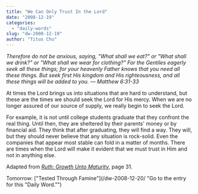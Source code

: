 ```yaml
---
title: "We Can Only Trust In the Lord"
date: "2008-12-19"
categories: 
  - "daily-words"
slug: "dw-2008-12-19"
author: "Titus Chu"
---
```


_Therefore do not be anxious, saying, "What shall we eat?" or "What shall we drink?" or "What shall we wear for clothing?" For the Gentiles eagerly seek all these things; for your heavenly Father knows that you need all these things. But seek first His kingdom and His righteousness, and all these things will be added to you._ _— Matthew 6:31-33_

At times the Lord brings us into situations that are hard to understand, but these are the times we should seek the Lord for His mercy. When we are no longer assured of our source of supply, we really begin to seek the Lord.

For example, it is not until college students graduate that they confront the real thing. Until then, they are sheltered by their parents' money or by financial aid. They think that after graduating, they will find a way. They will, but they should never believe that any situation is rock-solid. Even the companies that appear most stable can fold in a matter of months. There are times when the Lord will make it evident that we must trust in Him and not in anything else.

Adapted from _[Ruth: Growth Unto Maturity](/book-ruth/ "Go to the entry for this book.")_, page 31.

Tomorrow: ["Tested Through Famine"](/dw-2008-12-20/ "Go to the entry for this "Daily Word."")
